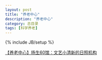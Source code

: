 ```yaml
---
layout: post
title: "养老中心"
description: "养老中心"
category: 总目录
tags: [科学养老]
---
```

{% include JB/setup %}

[【养老中心】扬生60馆：文艺小清新的日照机构](http://mp.weixin.qq.com/s?__biz=MzA5MjE1ODE3NQ==&mid=202283697&idx=1&sn=3d52d89214be398ace4f28bb02c60f5a#rd) 
